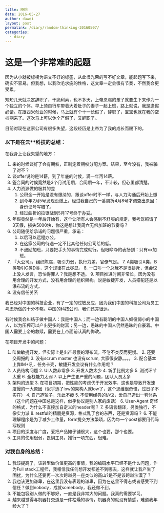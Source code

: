 ```yaml
---
title: 随想
date: 2016-05-27
author: dawei
layout: post
permalink: /diary/random-thinking-20160507/
categories:
  - diary
---
```



# 这是一个非常难的起题
因为从小就被标榜为语文不好的标签，从此很光荣的写不好文章，能起题写下来，确实不容易。但我想，以我吹毛求疵的性格，这文章一定会很有节奏，不然我会更受累。

短短几天就决定辞职了，干脆利索，也不多天，上帝恩赐的孩子就要生下来作为一个独立的个体。早上骑自行车带着大着肚子的妻子一起上班，路上就说，我是逢假必请。在跟西米创业的时候，马上就有个十一长假了，辞职了，宝宝也就在我的空档期来了。这次马上可以休个产假了，又辞职了。

目前对现在这家公司有很多失望，这段经历是上帝为了我的成长而赐下的。

### 以下是在云**科技的总结：

在我身上让我失望的地方：

1. 来的时候谈好了会有期权，正制定着期权分配方案。结果，至今没有，我被骗了对不？
2. 谈offer说的是14薪，到了年底的时候，满一年再14薪。
3. 签合同的时候竟然是3个月试用期，合同期一年，不计较，但心里都清楚。
3. 人力资源做的极其的差
	1. 公积金一开始是没有缴纳的，跟谈offer时不一样，与人力沟通后开始上缴
	2. 到今年2月5号发现没缴上。经过我自己的一番周折4月8号才调查出原因：身份证号写错了。
	3. 经过曲折的拉锯战到5月17号终于办妥。
4. 年假竟然是一年后开始有，这个让所有人会感到不舒服的规定，我考驾照请了3天假，损失5000块，你这是想让我周六无偿加班的节奏吗？
5. 公司随便给承诺的问题很严重，承诺：
	1. 以后可以远程办公。
	2. 在这家公司的待遇一定不比其他任何公司给的低。
	3. 不鼓励加班，只要把手头的事情完成就行。但眼睁睁的表扬到：只有xx加班。
6. 『大公司』，组织陈腐，吸引力弱，执行力差，官僚气足。
	7. A类吸引A类，B类吸引C类D类，这个规律在此尽显。
	8. 一口叫一个总我不是很排斥，但会议上没人发言，恐怕得罪人？我是想不透。
	9. 项目推进时间非常长，因为没有用合理的开发方式，没有用合理的组织架构。说是敏捷开发，人员搭配还是以瀑布流的方式。
7. 没有信任关系

我已经对中国的科技企业，有了一定的过敏反应，因为我们中国的科技公司为员工考虑所做的十分不够。中国的科技公司，我们还差很远。

有时候我会纠结于做中国人：我是中国人；而一边有聪明的中国人奴役弱小的中国人，以为压榨可以产出更多的财富；另一边，愚昧的中国人仍然愚昧的自豪着。中国人需要上帝的救赎，需要在上帝面前认真的悔改。


在项目开发中的问题：

1. 叫做敏捷开发，但实际上是出产最慢的瀑布流，不伦不类反而更慢。
	2. 还要交周报的
	3. 没有scrum master 也没有scrum, 大家很安静。。。。
	3. 配合基本上靠IM+吼，任务卡壳，敏捷开发会议有什么作用呢？
2. 人员结构问题
	2. UI人数非常多
	3. 开发人数太少
	4. 新手比例太多
	5. 测试环节太重
	6. 全栈能力太弱
	7. 以上产生更严重的问题，团队人员太多
2. 架构的选型
	3. 在项目初期，把性能的考虑优于开发效率，这也是导致开发速度慢的一大原因（似乎选了low的架构人就low了，这个思维很奇怪，过日子不实在）
	4. 自己造轮子，乐此不疲
		5. 不使用经典的协议，爱自己造出一套体系（这个问题在中国总是这样，似乎协议是别人家的废话）
			6. User-Agent 奇怪的格式，为什么不直接加自定义的header呢？
			7. 多语言翻译，另类独行，不像实力派
			8. restful的精髓是资源，格式乱了套的东西，还是资源吗？
		6. 不能理解程序是为了减少工作量，form提交方法繁琐，因为每一个post都要用代码写规则 
3.	项目的深度与广度，爱把产品摊子铺很大，这个也要，那个也要。
4. 工具的使用很弱，畏惧工具，推行一项东西，很难。


### 对我自身的总结：

1. 我该提高了，该转型做价值更高的事情，我的编码水平已经不是什么问题，作为Full stack工程师，我相信我任何想开发都差不到哪去，这样就让我产生了困扰，为什么还要再一次次跨越另一座类似的高山?是不是该跨越沙漠了？
2. 我也该更加谦卑，在这里我没有表现的谦卑，因为在这里不得志或者感受不到信任？做到nobody，成就somebody，我还做不到。
3. 不能包容别人做的不够好，一直是我非常大的问题。我真的需要学习。
3. 越来越觉得与机器打交道是一件枯燥的事情，机器真的就没有情感，难道我年龄大了？
